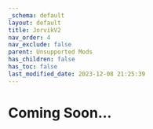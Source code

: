 ```yaml
---
_schema: default
layout: default
title: JorvikV2
nav_order: 4
nav_exclude: false
parent: Unsupported Mods
has_children: false
has_toc: false
last_modified_date: 2023-12-08 21:25:39
---
```

# **Coming Soon...**&nbsp;